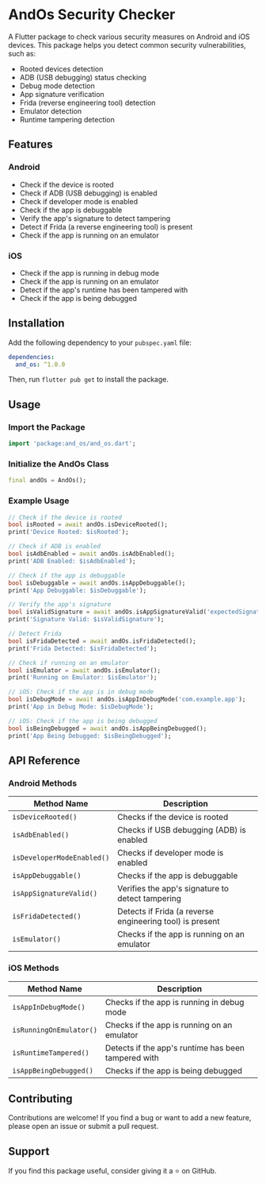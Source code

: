 # AndOs Security Checker

A Flutter package to check various security measures on Android and iOS devices. This package helps you detect common security vulnerabilities, such as:

- Rooted devices detection
- ADB (USB debugging) status checking
- Debug mode detection
- App signature verification
- Frida (reverse engineering tool) detection
- Emulator detection
- Runtime tampering detection

## Features

### Android

- Check if the device is rooted
- Check if ADB (USB debugging) is enabled
- Check if developer mode is enabled
- Check if the app is debuggable
- Verify the app's signature to detect tampering
- Detect if Frida (a reverse engineering tool) is present
- Check if the app is running on an emulator

### iOS

- Check if the app is running in debug mode
- Check if the app is running on an emulator
- Detect if the app's runtime has been tampered with
- Check if the app is being debugged

## Installation

Add the following dependency to your `pubspec.yaml` file:

```yaml
dependencies:
  and_os: ^1.0.0
```

Then, run `flutter pub get` to install the package.

## Usage

### Import the Package

```dart
import 'package:and_os/and_os.dart';
```

### Initialize the AndOs Class

```dart
final andOs = AndOs();
```

### Example Usage

```dart
// Check if the device is rooted
bool isRooted = await andOs.isDeviceRooted();
print('Device Rooted: $isRooted');

// Check if ADB is enabled
bool isAdbEnabled = await andOs.isAdbEnabled();
print('ADB Enabled: $isAdbEnabled');

// Check if the app is debuggable
bool isDebuggable = await andOs.isAppDebuggable();
print('App Debuggable: $isDebuggable');

// Verify the app's signature
bool isValidSignature = await andOs.isAppSignatureValid('expectedSignature');
print('Signature Valid: $isValidSignature');

// Detect Frida
bool isFridaDetected = await andOs.isFridaDetected();
print('Frida Detected: $isFridaDetected');

// Check if running on an emulator
bool isEmulator = await andOs.isEmulator();
print('Running on Emulator: $isEmulator');

// iOS: Check if the app is in debug mode
bool isDebugMode = await andOs.isAppInDebugMode('com.example.app');
print('App in Debug Mode: $isDebugMode');

// iOS: Check if the app is being debugged
bool isBeingDebugged = await andOs.isAppBeingDebugged();
print('App Being Debugged: $isBeingDebugged');
```

## API Reference

### Android Methods

| Method Name | Description |
|------------|-------------|
| `isDeviceRooted()` | Checks if the device is rooted |
| `isAdbEnabled()` | Checks if USB debugging (ADB) is enabled |
| `isDeveloperModeEnabled()` | Checks if developer mode is enabled |
| `isAppDebuggable()` | Checks if the app is debuggable |
| `isAppSignatureValid()` | Verifies the app's signature to detect tampering |
| `isFridaDetected()` | Detects if Frida (a reverse engineering tool) is present |
| `isEmulator()` | Checks if the app is running on an emulator |

### iOS Methods

| Method Name | Description |
|------------|-------------|
| `isAppInDebugMode()` | Checks if the app is running in debug mode |
| `isRunningOnEmulator()` | Checks if the app is running on an emulator |
| `isRuntimeTampered()` | Detects if the app's runtime has been tampered with |
| `isAppBeingDebugged()` | Checks if the app is being debugged |


## Contributing

Contributions are welcome! If you find a bug or want to add a new feature, please open an issue or submit a pull request.


## Support

If you find this package useful, consider giving it a ⭐️ on GitHub.
